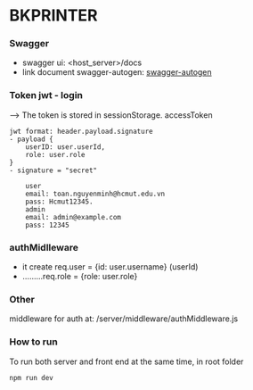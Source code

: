 # BKPRINTER
### Swagger
- swagger ui: <host_server>/docs 
- link document swagger-autogen: [swagger-autogen](https://swagger-autogen.github.io/docs)
### Token jwt - login
--> The token is stored in sessionStorage. accessToken
```
jwt format: header.payload.signature
- payload {
    userID: user.userId,
    role: user.role
}
- signature = "secret"
```
```
    user
    email: toan.nguyenminh@hcmut.edu.vn
    pass: Hcmut12345.
    admin 
    email: admin@example.com
    pass: 12345
```
### authMidlleware
- it create req.user = {id: user.username} (userId)
-  .........req.role = {role: user.role}
### Other
middleware for auth at: /server/middleware/authMiddleware.js
### How to run
To run both server and front end at the same time, in root folder
```shell
npm run dev
```
